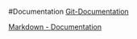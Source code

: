 #Documentation
[Git-Documentation](https://git-scm.com/doc)

[Markdown - Documentation](https://guides.github.com/features/mastering-markdown)
